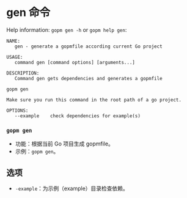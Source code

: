 gen 命令
====

Help information: `gopm gen -h` or `gopm help gen`:

	NAME:
	   gen - generate a gopmfile according current Go project
	
	USAGE:
	   command gen [command options] [arguments...]
	
	DESCRIPTION:
	   Command gen gets dependencies and generates a gopmfile
	
	gopm gen
	
	Make sure you run this command in the root path of a go project.
	
	OPTIONS:
	   --example	check dependencies for example(s)
   
### `gopm gen`

- 功能：根据当前 Go 项目生成 gopmfile。
- 示例：`gopm gen`。

## 选项

- `-example`：为示例（example）目录检查依赖。